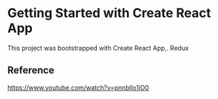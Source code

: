 # Getting Started with Create React App

This project was bootstrapped with Create React App,. Redux

## Reference

https://www.youtube.com/watch?v=pnnblIo1iO0
